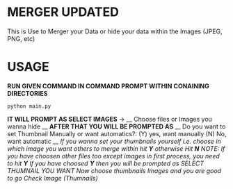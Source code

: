 # MERGER UPDATED
This is Use to Merger your Data or hide your data within the Images (JPEG, PNG, etc)
# USAGE
__RUN GIVEN COMMAND IN COMMAND PROMPT WITHIN CONAINING DIRECTORIES__
````
python main.py
````
__IT WILL PROMPT AS SELECT IMAGES__ -> __ Choose files or Images you wanna hide __
__AFTER THAT YOU WILL BE PROMPTED AS__
__
Do you want to set Thumbnail Manually or want automatics?: (Y) yes, want manually (N) No, want automatic
__
_If you wanna set your thumbnails yourself i.e. choose in which image you want others to merge within hit **Y** otherwise Hit **N**_
_NOTE: If you have choosen other files too except images in first process, you need to hit **Y**_
_If you have choosed **Y** then you will be prompted as SELECT THUMNAIL YOU WANT_
_Now choose thumbnails Images and you are good to go Check Image (Thumnails)_
